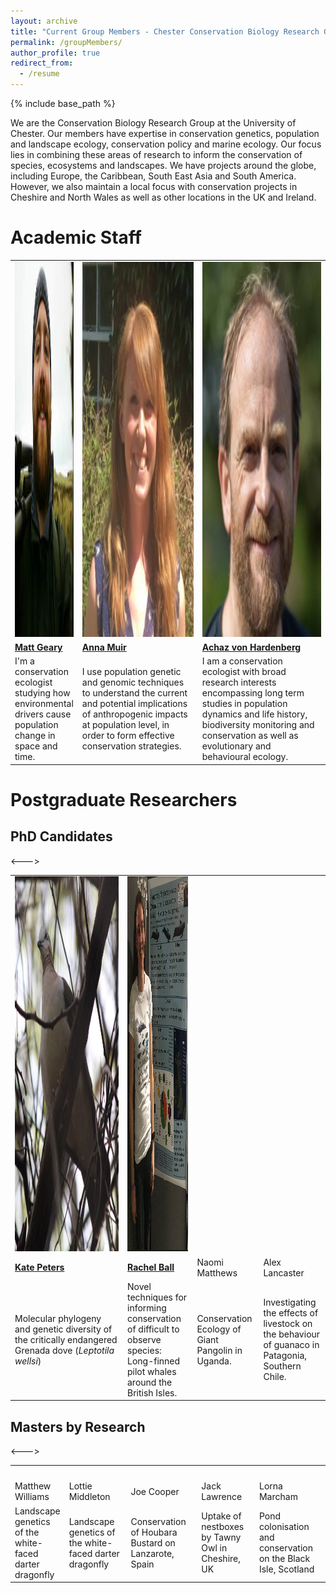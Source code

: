 ```yaml
---
layout: archive
title: "Current Group Members - Chester Conservation Biology Research Group"
permalink: /groupMembers/
author_profile: true
redirect_from:
  - /resume
---
```


{% include base_path %}

We are the Conservation Biology Research Group at the University of Chester. Our members have expertise in conservation genetics, population and landscape ecology, conservation policy and marine ecology. Our focus lies in combining these areas of research to inform the conservation of species, ecosystems and landscapes. We have projects around the globe, including Europe, the Caribbean, South East Asia and South America. However, we also maintain a local focus with conservation projects in Cheshire and North Wales as well as other locations in the UK and Ireland. 

# Academic Staff
<table border="0" align  = "center" width  = "400">
<col width="80">
<tr>
    <td style="border: 0;"><img src="../images/mg.jpg" alt="Matt Geary" style="width:500px;height:600px;"></td>
    <td style="border: 0;"><img src="../images/anna-muir.jpg" alt="Anna Muir" style="width:500px;height:600px;"></td>
    <td style="border: 0;"><img src="../images/achaz-von-hardenberg.jpg" alt="Achaz von Hardenberg" style="width:500px;height:600px;"></td>
 </tr>
 <tr>
    <td style="border: 0;"><a href="http://mattgeary.github.io"><b>Matt Geary</b></a></td>
    <td style="border: 0;"><a href="https://www.researchgate.net/profile/Anna_Muir"><b>Anna Muir</b></a></td>
	<td style="border: 0;"><a href="https://achazhardenberg.github.io/"><b>Achaz von Hardenberg</b></a></td>
 </tr>
  <tr>
    <td style="border: 0;">I'm a conservation ecologist studying how environmental drivers cause population change in space and time.</td>
    <td style="border: 0;">I use population genetic and genomic techniques to understand the current and potential implications of anthropogenic impacts at population level, in order to form effective conservation strategies.</td>
	<td style="border: 0;">I am a conservation ecologist with broad research interests encompassing long term studies in population dynamics and life history, biodiversity monitoring and conservation as well as evolutionary and behavioural ecology.</td>
 </tr>
</table>

# Postgraduate Researchers  

## PhD Candidates

<table border="0" align  = "center" width = "400">
<col width="180">
 <tr>
    <td style="border: 0;"><img src="../images/GD.jpg" alt="Kate Peters" style="width:500px;height:600px;"></td>
    <td style="border: 0;"><img src="../images/Rach2.jpg" alt="PhD2" style="width:500px;height:600px;"></td>
	<td style="border: 0;"><img src="" alt=""></td>
 </tr>
 <tr>
    <td style="border: 0;"><a href="http://chesterconsbio.github.io/_pages/cpeters.html"><b>Kate Peters</b></a></td>
    <td style="border: 0;"><a href="http://chesterconsbio.github.io/_pages/rball.html"><b>Rachel Ball</b></a></td>
	<td style="border: 0;">Naomi Matthews</td>
	<td style="border: 0;">Alex Lancaster</td>
 </tr>
  <tr>
    <td style="border: 0;">Molecular phylogeny and genetic diversity of the critically endangered Grenada dove (<i>Leptotila wellsi</i>)</td>
    <td style="border: 0;">Novel techniques for informing conservation of difficult to observe species: Long-finned pilot whales around the British Isles. </td>
<!--->	<td style="border: 0;">Conservation Ecology of Giant Pangolin in Uganda.</td>
	<td style="border: 0;">Investigating the effects of livestock on the behaviour of guanaco in Patagonia, Southern Chile.</td> <--->
 </tr>
</table>

## Masters by Research

<table border="0" align  = "center" width  = "400">
<col width="80">
 <!---><tr>
    <td style="border: 0;"><img src="" alt=""></td>
    <td style="border: 0;"><img src="" alt=""></td>
	<td style="border: 0;"><img src="" alt=""></td>
 </tr
><--->
 <tr>
    <td style="border: 0;">Matthew Williams</td>
    <td style="border: 0;">Lottie Middleton</td>
	<td style="border: 0;">Joe Cooper</td>
	<td style="border: 0;">Jack Lawrence</td>
	<td style="border: 0;">Lorna Marcham</td>
 </tr>
  <tr>
    <td style="border: 0;">Landscape genetics of the white-faced darter dragonfly</td>
    <td style="border: 0;">Landscape genetics of the white-faced darter dragonfly</td>
	<td style="border: 0;">Conservation of Houbara Bustard on Lanzarote, Spain</td>
	<td style="border: 0;">Uptake of nestboxes by Tawny Owl in Cheshire, UK</td>
	<td style="border: 0;">Pond colonisation and conservation on the Black Isle, Scotland</td>
 </tr>
</table>
